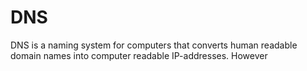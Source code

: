 # DNS
DNS is a naming system for computers that converts human readable domain names into computer readable IP-addresses. However
<!--stackedit_data:
eyJoaXN0b3J5IjpbMjAzNjI0OTUzNywtMjA4ODc0NjYxMl19
-->